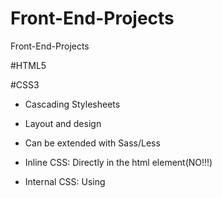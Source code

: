 # Front-End-Projects
Front-End-Projects

#HTML5


#CSS3

- Cascading Stylesheets
- Layout and design
- Can be extended with Sass/Less

- Inline  CSS: Directly in the html element(NO!!!)
- Internal CSS: Using <style> tags within a single document
- External CSS: Linking an external .css file
  
- CSS Selectors : 
   - a { background-color: yellow; }
   - { === declaration start
   - a === selector
   - background-color === property
   - yellow === value
   - ; === declaration separator
   - } === declaration end
   - with this way will aplly this style in all links everywhere if you want to target a cerain link you could use a class or an id

 - Colors in CSS
    - Color Names
    - HTML5 Color names
    - Hexadecimal
    - RGB
  
    - body {
        color:red;
        background:coral
      }
  
    - h1 {
        color:#00ff00;
      }
  
    - p {
        color: rgb(0,0,255)
      }
  
  - Box Model
  
    - ![Στιγμιότυπο οθόνης (26)](https://user-images.githubusercontent.com/22882822/207412010-aecfec99-f17c-437d-8e4f-b2db135c88b6.png)
  
    - Margin Padding
    
      - p {
            margin-top:5px;
            margin-bottom:5px;
            margin-right:10px;
            margin-left:10px;
        }
      - p {
            margin:5px 10px 5px 10px
        }
      - p {
            margin:5px 10px;
        }
        
    - Positioning in CSS
      - Static
      - Relative
      - Absolute
      - Fixed
      - Initial
      - Inherit
- Position - Relative/Absolute example
  
      .p-box{
        width: 800px;
        height: 500px;
        border: 1px solid #000;
        margin-top: 10px;
        position: relative;
      }

      .p-box h1{
        position: absolute;
        top: 40px;
      }

      .p-box h2{
        position: absolute;
        top: 100px;
      }
  
  - Position - Fixed/Example
        Used for something which i want to see on the scrolling of the page
      .fix-me{
          position:fixed;
          top: 400px;
      }

  
  
  
  
  
  
  
  
  
  
  
  
  
  
  
  
  
  
  
  
  
  
  
  
  
  
  
  
  
  
  
  
  
  
  
  
  
  
  
  
  
  
  
  # Redux Typescript Udemy
  
  - Local State : 
        - State that belongs to a single component
        - E.g listening to user input in an input field; toggling a "show more" details field
        - Should be managed component-inernal with useState() / useReducer()
  
  - Cross Component State :
        - State that affects multiple components
        - E.g open/close state of a modal overlay
        - Requires "prop chains" / "prop drilling"
  
  - App-Wide State
        - State that affects the entire app (most / all components)
        - E.g user authentication status

  - What is "Redux"?
    - A state management for cross-component or app-wide state
  
  - Core Redux Concepts 
    - Central Data (State) Store
    - Component set up subscriptions to Data Store, get a slice of redux store and use it
    - Reducer Function Mutates(=changes) the store data
    - Component dispatch actions or trigger certain actions 
    - Action is a typescript object which descibes the kind of operation the reducer should perform
    - Actions forwarded to the reducer 
    - Reducer update the state in data store
    - Data Store updated subsciping components notified
    
  - React - Redux -Typescript
    - action object must always has type property
